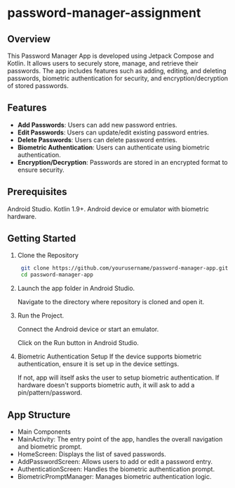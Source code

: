 # password-manager-assignment
## Overview
This Password Manager App is developed using Jetpack Compose and Kotlin. It allows users to securely store, manage, and retrieve their passwords. The app includes features such as adding, editing, and deleting passwords, biometric authentication for security, and encryption/decryption of stored passwords.

## Features
 - **Add Passwords**: Users can add new password entries.
 - **Edit Passwords**: Users can update/edit existing password entries.
 - **Delete Passwords**: Users can delete password entries.
 - **Biometric Authentication**: Users can authenticate using biometric authentication.
 - **Encryption/Decryption**: Passwords are stored in an encrypted format to ensure security.

## Prerequisites
  Android Studio.
  Kotlin 1.9+.
  Android device or emulator with biometric hardware.

## Getting Started
1. Clone the Repository

   ```bash
    git clone https://github.com/yourusername/password-manager-app.git
    cd password-manager-app

2. Launch the app folder in Android Studio.

   Navigate to the directory where repository is cloned and open it.
3. Run the Project.

   Connect the Android device or start an emulator.

   Click on the Run button in Android Studio.
4. Biometric Authentication Setup
   If the device supports biometric authentication, ensure it is set up in the device settings.
    
   If not, app will itself asks the user to setup biometric authentication. If hardware doesn't supports biometric auth, it will ask to add a pin/pattern/password.

## App Structure
 - Main Components
 - MainActivity: The entry point of the app, handles the overall navigation and biometric prompt.
 - HomeScreen: Displays the list of saved passwords.
 - AddPasswordScreen: Allows users to add or edit a password entry.
 - AuthenticationScreen: Handles the biometric authentication prompt.
 - BiometricPromptManager: Manages biometric authentication logic.